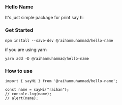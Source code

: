 ### Hello Name
It's just simple package for print say hi

### Get Started

```
npm install --save-dev @raihanmuhammad/hello-name
```
if you are using yarn 
```
yarn add -D @raihanmuhammad/hello-name
```

### How to use

```
import { sayHi } from '@raihanmuhammad/hello-name';

const name = sayHi("raihan");
// console.log(name);
// alert(name);
```